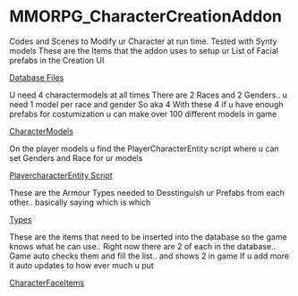 # MMORPG_CharacterCreationAddon
 Codes and Scenes to Modify ur Character at run time. Tested with Synty models
These are the Items that the addon uses to setup ur List of Facial prefabs in the Creation UI

[Database Files](Githubcreator/DatabaseFiles.JPG)

U need 4 charactermodels at all times
There are 2 Races and 2 Genders.. u need 1 model per race and gender 
So aka 4
With these 4 if u have enough prefabs for costumization u can make over 100 different models in game

[CharacterModels](Githubcreator/Characters.JPG)

On the player models u find the PlayerCharacterEntity script where u can set Genders and Race for ur models

[PlayercharacterEntity Script](Githubcreator/PlayerCharacterEntity.JPG)


These are the Armour Types needed to Desstinguish ur Prefabs from each other.. basically saying which is which

[Types](Githubcreator/Types.JPG)

These are the items that need to be inserted into the database so the game knows what he can use.. 
Right now there are 2 of each in the database.. Game auto checks them and fill the list.. and shows 2 in game
If u add more it auto updates to how ever much u put

[CharacterFaceItems](Githubcreator/customItems.JPG)
